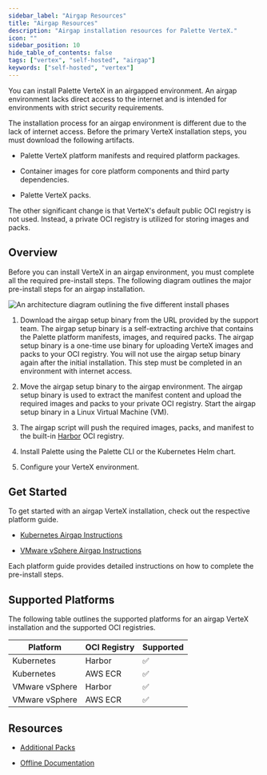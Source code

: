 ```yaml
---
sidebar_label: "Airgap Resources"
title: "Airgap Resources"
description: "Airgap installation resources for Palette VerteX."
icon: ""
sidebar_position: 10
hide_table_of_contents: false
tags: ["vertex", "self-hosted", "airgap"]
keywords: ["self-hosted", "vertex"]
---
```


You can install Palette VerteX in an airgapped environment. An airgap environment lacks direct access to the internet
and is intended for environments with strict security requirements.

The installation process for an airgap environment is different due to the lack of internet access. Before the primary
VerteX installation steps, you must download the following artifacts.

- Palette VerteX platform manifests and required platform packages.

- Container images for core platform components and third party dependencies.

- Palette VerteX packs.

The other significant change is that VerteX's default public OCI registry is not used. Instead, a private OCI registry
is utilized for storing images and packs.

## Overview

Before you can install VerteX in an airgap environment, you must complete all the required pre-install steps. The
following diagram outlines the major pre-install steps for an airgap installation.

![An architecture diagram outlining the five different install phases](/enterprise-version_air-gap-repo_overview-order-diagram.webp)

1. Download the airgap setup binary from the URL provided by the support team. The airgap setup binary is a
   self-extracting archive that contains the Palette platform manifests, images, and required packs. The airgap setup
   binary is a one-time use binary for uploading VerteX images and packs to your OCI registry. You will not use the
   airgap setup binary again after the initial installation. This step must be completed in an environment with internet
   access.

2. Move the airgap setup binary to the airgap environment. The airgap setup binary is used to extract the manifest
   content and upload the required images and packs to your private OCI registry. Start the airgap setup binary in a
   Linux Virtual Machine (VM).

3. The airgap script will push the required images, packs, and manifest to the built-in [Harbor](https://goharbor.io/)
   OCI registry.

4. Install Palette using the Palette CLI or the Kubernetes Helm chart.

5. Configure your VerteX environment.

## Get Started

To get started with an airgap VerteX installation, check out the respective platform guide.

- [Kubernetes Airgap Instructions](../install-on-kubernetes/airgap-install/airgap-install.md)

- [VMware vSphere Airgap Instructions](../install-on-vmware/airgap-install/airgap-install.md)

Each platform guide provides detailed instructions on how to complete the pre-install steps.

## Supported Platforms

The following table outlines the supported platforms for an airgap VerteX installation and the supported OCI registries.

| **Platform**   | **OCI Registry** | **Supported** |
| -------------- | ---------------- | ------------- |
| Kubernetes     | Harbor           | ✅            |
| Kubernetes     | AWS ECR          | ✅            |
| VMware vSphere | Harbor           | ✅            |
| VMware vSphere | AWS ECR          | ✅            |

## Resources

- [Additional Packs](supplemental-packs.md)

- [Offline Documentation](offline-docs.md)
